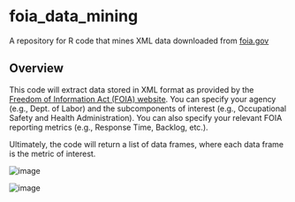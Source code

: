 # foia_data_mining
A repository for R code that mines XML data downloaded from [foia.gov](https://www.foia.gov/)

## Overview
This code will extract data stored in XML format as provided by the [Freedom of Information Act
(FOIA) website](https://www.foia.gov/). You can specify your agency (e.g., Dept. of Labor) and the subcomponents of 
interest (e.g., Occupational Safety and Health Administration). You can also specify your 
relevant FOIA reporting metrics (e.g., Response Time, Backlog, etc.). 

Ultimately, the code will return a list of data frames, where each data frame is the metric
of interest.

![image](https://github.com/patzacher/foia_data_mining/assets/71090911/cc1de111-f2bf-40c2-9302-a52b043d7731)

![image](https://github.com/patzacher/foia_data_mining/assets/71090911/79165eb3-cc2e-43de-9f18-d430e36dd0c0)
